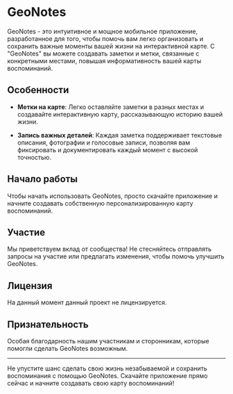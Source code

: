 # GeoNotes

GeoNotes - это интуитивное и мощное мобильное приложение, разработанное для того, чтобы помочь вам легко организовать и сохранить важные моменты вашей жизни на интерактивной карте. С "GeoNotes" вы можете создавать заметки и метки, связанные с конкретными местами, повышая информативность вашей карты воспоминаний.

## Особенности

- **Метки на карте**: Легко оставляйте заметки в разных местах и создавайте интерактивную карту, рассказывающую историю вашей жизни.

- **Запись важных деталей**: Каждая заметка поддерживает текстовые описания, фотографии и голосовые записи, позволяя вам фиксировать и документировать каждый момент с высокой точностью.

## Начало работы

Чтобы начать использовать GeoNotes, просто скачайте приложение и начните создавать собственную персонализированную карту воспоминаний.

## Участие

Мы приветствуем вклад от сообщества! Не стесняйтесь отправлять запросы на участие или предлагать изменения, чтобы помочь улучшить GeoNotes.

## Лицензия

На данный момент данный проект не лицензируется.

## Признательность

Особая благодарность нашим участникам и сторонникам, которые помогли сделать GeoNotes возможным.

---

Не упустите шанс сделать свою жизнь незабываемой и сохранить воспоминания с помощью GeoNotes. Скачайте приложение прямо сейчас и начните создавать свою карту воспоминаний!
